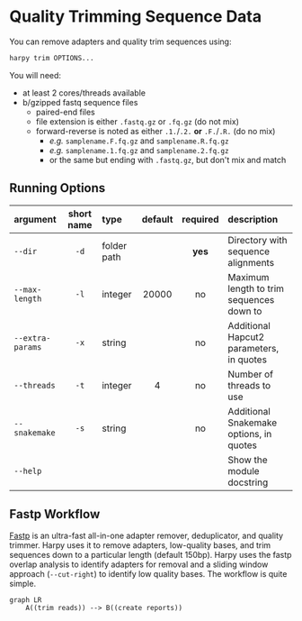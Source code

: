 # Quality Trimming Sequence Data
You can remove adapters and quality trim sequences using:
```bash
harpy trim OPTIONS... 
```
You will need:
- at least 2 cores/threads available
- b/gzipped fastq sequence files
    - paired-end files
    - file extension is either `.fastq.gz` or `.fq.gz` (do not mix)
    - forward-reverse is noted as either `.1.`/`.2.` **or** `.F.`/`.R.` (do no mix)
        - _e.g._ `samplename.F.fq.gz` and `samplename.R.fq.gz`
        - _e.g._ `samplename.1.fq.gz` and `samplename.2.fq.gz`
        - or the same but ending with `.fastq.gz`, but don't mix and match

## Running Options
| argument         | short name | type        | default | required | description                              |
|:-----------------|:----------:|:------------|:-------:|:--------:|:-----------------------------------------|
| `--dir`          |    `-d`    | folder path |         | **yes**  | Directory with sequence alignments       |
| `--max-length`   |    `-l`    | integer     |  20000  |    no    | Maximum length to trim sequences down to |
| `--extra-params` |    `-x`    | string      |         |    no    | Additional Hapcut2 parameters, in quotes |
| `--threads`      |    `-t`    | integer     |    4    |    no    | Number of threads to use                 |
| `--snakemake`    |    `-s`    | string      |         |    no    | Additional Snakemake options, in quotes  |
| `--help`         |            |             |         |          | Show the module docstring                |


## Fastp Workflow
[Fastp](https://github.com/OpenGene/fastp) is an ultra-fast all-in-one adapter remover, deduplicator, 
and quality trimmer. Harpy uses it to remove adapters, low-quality bases, and trim sequences down to a particular
length (default 150bp). Harpy uses the fastp overlap analysis to identify adapters for removal and a sliding window
approach (`--cut-right`) to identify low quality bases. The workflow is quite simple.

```mermaid
graph LR
    A((trim reads)) --> B((create reports))
```